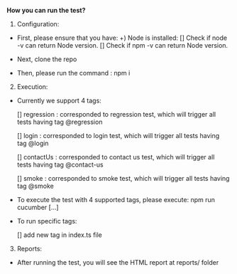 **How you can run the test?**

1. Configuration:
- First, please ensure that you have:
  +) Node is installed:
     [] Check if node -v can return Node version.
     [] Check if npm -v can return Node version.

- Next, clone the repo
- Then, please run the command : npm i

2. Execution:
- Currently we support 4 tags:
  
     [] regression : corresponded to regression test, which will trigger all tests having tag @regression
  
     [] login : corresponded to login test, which will trigger all tests having tag @login
  
     [] contactUs : corresponded to contact us test, which will trigger all tests having tag @contact-us
  
     [] smoke : corresponded to smoke test, which will trigger all tests having tag @smoke
  
- To execute the test with 4 supported tags, please execute: npm run cucumber [...]
- To run specific tags:

     [] add new tag in index.ts file

3. Reports:
- After running the test, you will see the HTML report at reports/ folder  
